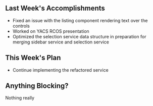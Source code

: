 ## Last Week's Accomplishments
 - Fixed an issue with the listing component rendering text over the controls
 - Worked on YACS RCOS presentation
 - Optimized the selection service data structure in preparation for merging sidebar service and selection service
## This Week's Plan

 - Continue implementing the refactored service

## Anything Blocking?
Nothing really
